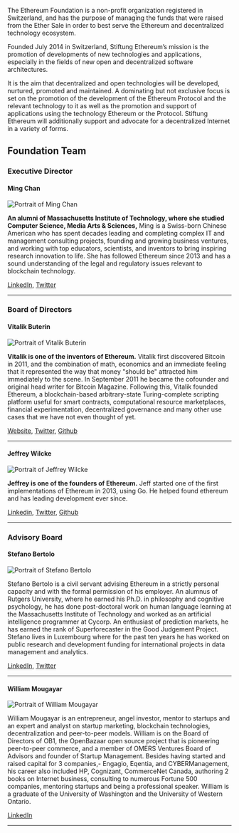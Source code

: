 
The Ethereum Foundation is a non-profit organization registered in Switzerland, and has the purpose of managing the funds that were raised from the Ether Sale in order to best serve the Ethereum and decentralized technology ecosystem.

Founded July 2014 in Switzerland, Stiftung Ethereum’s mission is the promotion of developments of new technologies and applications, especially in the fields of new open and decentralized software architectures. 

It is the aim that decentralized and open technologies will be developed, nurtured, promoted and maintained. A dominating but not exclusive focus is set on the promotion of the development of the Ethereum Protocol and the relevant technology to it as well as the promotion and support of applications using the technology Ethereum or the Protocol. Stiftung Ethereum will additionally support and advocate for a decentralized Internet in a variety of forms.

## Foundation Team

### Executive Director

#### Ming Chan

![Portrait of Ming Chan](/images/portraits/ming-chan.jpg)

**An alumni of Massachusetts Institute of Technology, where she studied Computer Science, Media Arts & Sciences,** Ming is a Swiss-born Chinese American who has spent decades leading and completing complex IT and management consulting projects, founding and growing business ventures, and working with top educators, scientists, and inventors to bring inspiring research innovation to life. She has followed Ethereum since 2013 and has a sound understanding of the legal and regulatory issues relevant to blockchain technology.


[LinkedIn](https://www.linkedin.com/profile/view?id=8637167&authType=NAME_SEARCH&authToken=sYBX&locale=en_US&srchid=179133991437916802748&srchindex=1&srchtotal=1&trk=vsrp_people_res_name&trkInfo=VSRPsearchId%3A179133991437916802748%2CVSRPtargetId%3A8637167%2CVSRPcmpt%3Aprimary%2CVSRPnm%3Atrue%2CauthType%3ANAME_SEARCH), [Twitter](https://twitter.com/mingchan88)

----

### Board of Directors



#### Vitalik Buterin

![Portrait of Vitalik Buterin](/images/portraits/vitalik-buterin.jpg)

**Vitalik is one of the inventors of Ethereum.** Vitalik first discovered Bitcoin in 2011, and the combination of math, economics and an immediate feeling that it represented the way that money "should be" attracted him immediately to the scene. In September 2011 he became the cofounder and original head writer for Bitcoin Magazine. Following this, Vitalik founded Ethereum, a blockchain-based arbitrary-state Turing-complete scripting platform useful for smart contracts, computational resource marketplaces, financial experimentation, decentralized governance and many other use cases that we have not even thought of yet. 

[Website](https://www.vitalik.ca), [Twitter](https://twitter.com/vitalikbuterin), [Github](https://github.com/vbuterin/)

----



#### Jeffrey Wilcke

![Portrait of Jeffrey Wilcke](/images/portraits/Jeffrey.jpg)

**Jeffrey is one of the founders of Ethereum.** Jeff started one of the first implementations of Ethereum in 2013, using Go. He helped found ethereum and has leading development ever since. 

[Linkedin](https://www.linkedin.com/in/jeffreywilcke), [Twitter](https://twitter.com/jeffehh), [Github](https://github.com/obscuren)

----

### Advisory Board

#### Stefano Bertolo

![Portrait of Stefano Bertolo](/images/portraits/stefano-bartolo.png)

Stefano Bertolo is a civil servant advising Ethereum in a strictly personal capacity and with the formal permission of his employer. An alumnus of Rutgers University, where he earned his Ph.D. in philosophy and cognitive psychology, he has done post-doctoral work on human language learning at the Massachusetts Institute of Technology and worked as an artificial intelligence programmer at Cycorp. An enthusiast of prediction markets, he has earned the rank of Superforecaster in the Good Judgement Project. Stefano lives in Luxembourg where for the past ten years he has worked on public research and development funding for international projects in data management and analytics.

[LinkedIn](https://www.linkedin.com/in/stefanobertolo), [Twitter](https://twitter.com/sclopit)

----

#### William Mougayar

![Portrait of William Mougayar](/images/portraits/william-mougayar.jpg)


William Mougayar is an entrepreneur, angel investor, mentor to startups and an expert and analyst on startup marketing, blockchain technologies, decentralization and peer-to-peer models. William is on the Board of Directors of OB1, the OpenBazaar open source project that is pioneering peer-to-peer commerce, and a member of OMERS Ventures Board of Advisors and founder of Startup Management. Besides having started and raised capital for 3 companies,- Engagio, Eqentia, and CYBERManagement, his career also included HP, Cognizant, CommerceNet Canada, authoring 2 books on Internet business, consulting to numerous Fortune 500 companies, mentoring startups and being a professional speaker. William is a graduate of the University of Washington and the University of Western Ontario.

[LinkedIn](https://www.linkedin.com/in/williammougayar)

------
